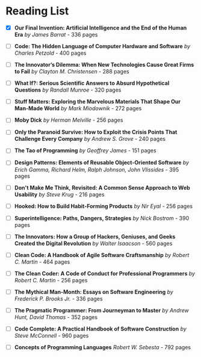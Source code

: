 # Reading List
- [x] **Our Final Invention: Artificial Intelligence and the End of the Human Era** *by James Barrat* - 336 pages
- [ ] **Code: The Hidden Language of Computer Hardware and Software** *by Charles Petzold* - 400 pages
- [ ] **The Innovator’s Dilemma: When New Technologies Cause Great Firms to Fail** *by Clayton M. Christensen* - 288 pages
- [ ] **What If?: Serious Scientific Answers to Absurd Hypothetical Questions** *by Randall Munroe* - 320 pages
- [ ] **Stuff Matters: Exploring the Marvelous Materials That Shape Our Man-Made World** *by Mark Miodownik* - 272 pages
- [ ] **Moby Dick** *by Herman Melville* - 256 pages
- [ ] **Only the Paranoid Survive: How to Exploit the Crisis Points That Challenge Every Company** *by Andrew S. Grove* - 240 pages
- [ ] **The Tao of Programming** *by Geoffrey James* - 151 pages
- [ ] **Design Patterns: Elements of Reusable Object-Oriented Software** *by Erich Gamma, Richard Helm, Ralph Johnson, John Vlissides* - 395 pages
- [ ] **Don't Make Me Think, Revisited: A Common Sense Approach to Web Usability** *by Steve Krug* - 216 pages
- [ ] **Hooked: How to Build Habit-Forming Products** *by Nir Eyal* - 256 pages
- [ ] **Superintelligence: Paths, Dangers, Strategies** *by Nick Bostrom* - 390 pages
- [ ] **The Innovators: How a Group of Hackers, Geniuses, and Geeks Created the Digital Revolution** *by Walter Isaacson* - 560 pages
- [ ] **Clean Code: A Handbook of Agile Software Craftsmanship** *by Robert C. Martin* - 464 pages

- [ ] **The Clean Coder: A Code of Conduct for Professional Programmers** *by Robert C. Martin* - 256 pages
- [ ] **The Mythical Man-Month: Essays on Software Engineering** *by Frederick P. Brooks Jr.* - 336 pages
- [ ] **The Pragmatic Programmer: From Journeyman to Master** *by Andrew Hunt, David Thomas* - 352 pages
- [ ] **Code Complete: A Practical Handbook of Software Construction** *by Steve McConnell* - 960 pages
- [ ] **Concepts of Programming Languages** *Robert W. Sebesta* - 792 pages
